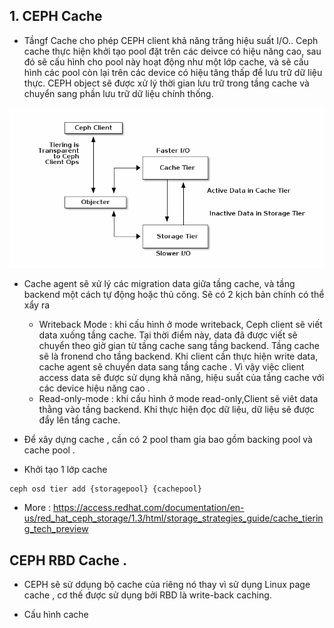

## 1. CEPH Cache

- Tầngf Cache cho phép CEPH client khả năng trăng hiệu suất I/O.. Ceph cache thực hiện khởi tạo pool đặt trên các deivce có hiệu năng cao, sau đó sẽ cấu hình cho pool này hoạt động như một lớp cache, và sẽ cấu hình các pool còn lại trên các device  có hiệu tăng thấp để  lưu trữ dữ liệu thực. CEPH object sẽ được xử lý thời gian lưu trữ trong tầng cache và chuyển sang phần lưu trữ dữ liệu chính thống. 

![](images/34.png)


- Cache agent sẽ xử lý các migration data giữa tầng cache, và tầng backend một cách tự động hoặc thủ công. Sẽ có 2 kịch bản chính có thể xẩy ra
    - Writeback Mode : khi cấu hình ở mode writeback, Ceph client sẽ viết data xuống tầng cache. Tại thời điểm này, data đã được viết sẽ chuyển theo giờ gian từ tầng cache sang tầng backend. Tầng cache sẽ là fronend cho tầng backend. Khi client cần thực hiện write data, cache agent sẽ chuyển data sang tầng cache . Vì vậy việc client access data sẽ được sử dụng khả năng, hiệu suất của tầng cache với các device hiệu năng cao . 
    - Read-only-mode : khi cấu hình ở mode read-only,Client sẽ viêt data thằng vào tầng backend. Khi thực hiện đọc dữ liệu, dữ liệu sẽ được đẩy lên tầng cache. 

- Để xây dựng cache , cần có 2 pool tham gia bao gồm  backing pool và cache pool .

- Khởi tạo 1 lớp cache
```
ceph osd tier add {storagepool} {cachepool}

```


- More  : https://access.redhat.com/documentation/en-us/red_hat_ceph_storage/1.3/html/storage_strategies_guide/cache_tiering_tech_preview

## CEPH RBD Cache .

- CEPH sẽ sử ddụng bộ cache của riêng nó thay vì sử dụng Linux page cache , cơ thế được sử dụng bởi RBD là write-back caching. 


- Cấu hình cache
```

```
